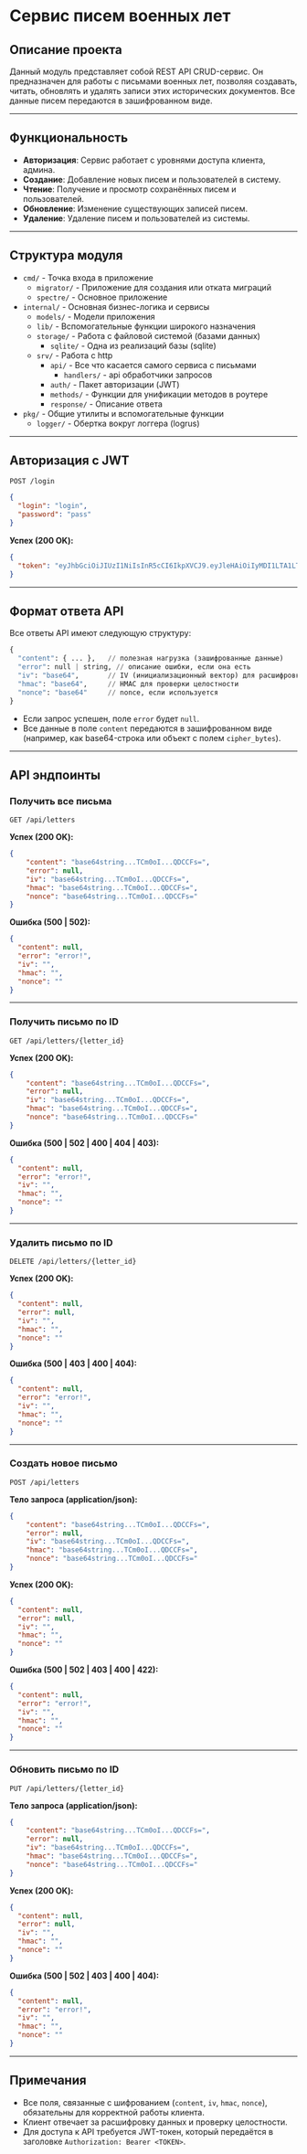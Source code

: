 # Сервис писем военных лет

## Описание проекта

Данный модуль представляет собой REST API CRUD-сервис. Он предназначен для работы с письмами военных лет, позволяя создавать, читать, обновлять и удалять записи этих исторических документов. Все данные писем передаются в зашифрованном виде.

---

## Функциональность

- **Авторизация**: Сервис работает с уровнями доступа клиента, админа.
- **Создание**: Добавление новых писем и пользователей в систему.
- **Чтение**: Получение и просмотр сохранённых писем и пользователей.
- **Обновление**: Изменение существующих записей писем.
- **Удаление**: Удаление писем и пользователей из системы.

---

## Структура модуля

- `cmd/` - Точка входа в приложение
    - `migrator/` - Приложение для создания или отката миграций
    - `spectre/` - Основное приложение
- `internal/` - Основная бизнес-логика и сервисы
    - `models/` - Модели приложения
    - `lib/` - Вспомогательные функции широкого назначения
    - `storage/` - Работа с файловой системой (базами данных)
        - `sqlite/` - Одна из реализаций базы (sqlite)
    - `srv/` - Работа с http
        - `api/` - Все что касается самого сервиса с письмами
            - `handlers/` - api обработчики запросов
        - `auth/` - Пакет авторизации (JWT)
        - `methods/` - Функции для унификации методов в роутере
        - `response/` - Описание ответа
- `pkg/` - Общие утилиты и вспомогательные функции
    - `logger/` - Обертка вокруг логгера (logrus)

---

## Авторизация с JWT

`POST /login`
```json
{
  "login": "login",
  "password": "pass"
}
```

**Успех (200 OK):**
```json
{
  "token": "eyJhbGciOiJIUzI1NiIsInR5cCI6IkpXVCJ9.eyJleHAiOiIyMDI1LTA1LTIzVDE5OjM1OjIxLjkzOTA4NTY0NiswMzowMCIsInJvbGUiOjAsInN1YiI6MH0.B_WbK2YI13Cv3yju1FuQ6cGU1kE1G1_nAE8UYDgMuZA"
}
```

---

## Формат ответа API

Все ответы API имеют следующую структуру:

```python
{
  "content": { ... },   // полезная нагрузка (зашифрованные данные)
  "error": null | string, // описание ошибки, если она есть
  "iv": "base64",       // IV (инициализационный вектор) для расшифровки
  "hmac": "base64",     // HMAC для проверки целостности
  "nonce": "base64"     // nonce, если используется
}
```

- Если запрос успешен, поле `error` будет `null`.
- Все данные в поле `content` передаются в зашифрованном виде (например, как base64-строка или объект с полем `cipher_bytes`).

---

## API эндпоинты

### Получить все письма

`GET /api/letters`

**Успех (200 OK):**
```json
{
    "content": "base64string...TCm0oI...QDCCFs=",
    "error": null,
    "iv": "base64string...TCm0oI...QDCCFs=",
    "hmac": "base64string...TCm0oI...QDCCFs=",
    "nonce": "base64string...TCm0oI...QDCCFs="
}
```

**Ошибка (500 | 502):**
```json
{
  "content": null,
  "error": "error!",
  "iv": "",
  "hmac": "",
  "nonce": ""
}
```

---

### Получить письмо по ID

`GET /api/letters/{letter_id}`

**Успех (200 OK):**
```json
{
    "content": "base64string...TCm0oI...QDCCFs=",
    "error": null,
    "iv": "base64string...TCm0oI...QDCCFs=",
    "hmac": "base64string...TCm0oI...QDCCFs=",
    "nonce": "base64string...TCm0oI...QDCCFs="
}
```

**Ошибка (500 | 502 | 400 | 404 | 403):**
```json
{
  "content": null,
  "error": "error!",
  "iv": "",
  "hmac": "",
  "nonce": ""
}
```

---

### Удалить письмо по ID

`DELETE /api/letters/{letter_id}`

**Успех (200 OK):**
```json
{
  "content": null,
  "error": null,
  "iv": "",
  "hmac": "",
  "nonce": ""
}
```

**Ошибка (500 | 403 | 400 | 404):**
```json
{
  "content": null,
  "error": "error!",
  "iv": "",
  "hmac": "",
  "nonce": ""
}
```

---

### Создать новое письмо

`POST /api/letters`

**Тело запроса (application/json):**
```json
{
    "content": "base64string...TCm0oI...QDCCFs=",
    "error": null,
    "iv": "base64string...TCm0oI...QDCCFs=",
    "hmac": "base64string...TCm0oI...QDCCFs=",
    "nonce": "base64string...TCm0oI...QDCCFs="
}
```

**Успех (200 OK):**
```json
{
  "content": null,
  "error": null,
  "iv": "",
  "hmac": "",
  "nonce": ""
}
```

**Ошибка (500 | 502 | 403 | 400 | 422):**
```json
{
  "content": null,
  "error": "error!",
  "iv": "",
  "hmac": "",
  "nonce": ""
}
```

---

### Обновить письмо по ID

`PUT /api/letters/{letter_id}`

**Тело запроса (application/json):**
```json
{
    "content": "base64string...TCm0oI...QDCCFs=",
    "error": null,
    "iv": "base64string...TCm0oI...QDCCFs=",
    "hmac": "base64string...TCm0oI...QDCCFs=",
    "nonce": "base64string...TCm0oI...QDCCFs="
}
```

**Успех (200 OK):**
```json
{
  "content": null,
  "error": null,
  "iv": "",
  "hmac": "",
  "nonce": ""
}
```

**Ошибка (500 | 502 | 403 | 400 | 404):**
```json
{
  "content": null,
  "error": "error!",
  "iv": "",
  "hmac": "",
  "nonce": ""
}
```

---

## Примечания

- Все поля, связанные с шифрованием (`content`, `iv`, `hmac`, `nonce`), обязательны для корректной работы клиента.
- Клиент отвечает за расшифровку данных и проверку целостности.
- Для доступа к API требуется JWT-токен, который передаётся в заголовке `Authorization: Bearer <TOKEN>`.